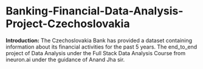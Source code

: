 # Banking-Financial-Data-Analysis-Project-Czechoslovakia
**Introduction:**
The Czechoslovakia Bank has provided a dataset containing information about its financial activities for the past 5 years. 
The end_to_end project of Data Analysis under the Full Stack Data Analysis Course from ineuron.ai under the guidance of Anand Jha sir.
